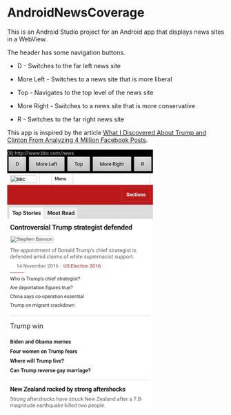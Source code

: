 # AndroidNewsCoverage

This is an Android Studio project for an Android app that displays news sites in a WebView.

The header has some navigation buttons.

* D - Switches to the far left news site

* More Left - Switches to a news site that is more liberal

* Top - Navigates to the top level of the news site

* More Right - Switches to a news site that is more conservative

* R - Switches to the far right news site

This app is inspired by the article [What I Discovered About Trump and Clinton From Analyzing 4 Million Facebook Posts](https://shift.newco.co/what-i-discovered-about-trump-and-clinton-from-analyzing-4-million-facebook-posts-922a4381fd2f#.eiq8vpcrc).

![image_1](images/image_1.png)

